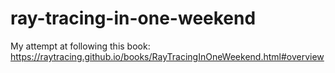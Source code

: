 # ray-tracing-in-one-weekend
My attempt at following this book: https://raytracing.github.io/books/RayTracingInOneWeekend.html#overview

